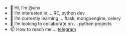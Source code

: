 - 👋 Hi, I’m @uhx
- 👀 I’m interested in ... RE, python dev
- 🌱 I’m currently learning ... flask, mongoengine, celery
- 💞️ I’m looking to collaborate on ... python projects
- 📫 How to reach me ... [telegram](https://t.me/uhx_r03???l0l???)

<!---
uhx/uhx is a ✨ special ✨ repository because its `README.md` (this file) appears on your GitHub profile.
You can click the Preview link to take a look at your changes.
--->
